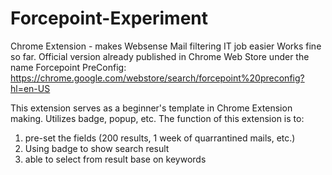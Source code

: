 # Forcepoint-Experiment
Chrome Extension - makes Websense Mail filtering IT job easier
Works fine so far. Official version already published in Chrome Web Store under the name Forcepoint PreConfig: https://chrome.google.com/webstore/search/forcepoint%20preconfig?hl=en-US

This extension serves as a beginner's template in Chrome Extension making.
Utilizes badge, popup, etc.
The function of this extension is to:
1. pre-set the fields (200 results, 1 week of quarrantined mails, etc.)
2. Using badge to show search result
3. able to select from result base on keywords
